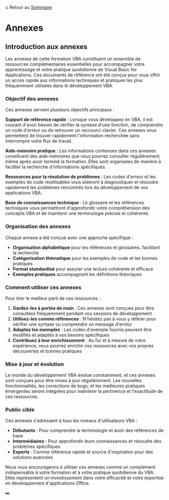 🔝 Retour au [Sommaire](/SOMMAIRE.md)

# Annexes

## Introduction aux annexes

Les annexes de cette formation VBA constituent un ensemble de ressources complémentaires essentielles pour accompagner votre apprentissage et votre pratique quotidienne de Visual Basic for Applications. Ces documents de référence ont été conçus pour vous offrir un accès rapide aux informations techniques et pratiques les plus fréquemment utilisées dans le développement VBA.

### Objectif des annexes

Ces annexes servent plusieurs objectifs principaux :

**Support de référence rapide** : Lorsque vous développez en VBA, il est courant d'avoir besoin de vérifier la syntaxe d'une fonction, de comprendre un code d'erreur ou de retrouver un raccourci clavier. Ces annexes vous permettent de trouver rapidement l'information recherchée sans interrompre votre flux de travail.

**Aide-mémoire pratique** : Les informations contenues dans ces annexes constituent des aide-mémoires que vous pourrez consulter régulièrement, même après avoir terminé la formation. Elles sont organisées de manière à faciliter la recherche d'informations spécifiques.

**Ressources pour la résolution de problèmes** : Les codes d'erreur et les exemples de code réutilisables vous aideront à diagnostiquer et résoudre rapidement les problèmes rencontrés lors du développement de vos applications VBA.

**Base de connaissances technique** : Le glossaire et les références techniques vous permettront d'approfondir votre compréhension des concepts VBA et de maintenir une terminologie précise et cohérente.

### Organisation des annexes

Chaque annexe a été conçue avec une approche spécifique :

- **Organisation alphabétique** pour les références et glossaires, facilitant la recherche
- **Catégorisation thématique** pour les exemples de code et les bonnes pratiques
- **Format standardisé** pour assurer une lecture cohérente et efficace
- **Exemples pratiques** accompagnant les définitions théoriques

### Comment utiliser ces annexes

Pour tirer le meilleur parti de ces ressources :

1. **Gardez-les à portée de main** : Ces annexes sont conçues pour être consultées fréquemment pendant vos sessions de développement
2. **Utilisez-les comme références** : N'hésitez pas à vous y référer pour vérifier une syntaxe ou comprendre un message d'erreur
3. **Adaptez les exemples** : Les codes d'exemple fournis peuvent être modifiés et adaptés à vos besoins spécifiques
4. **Contribuez à leur enrichissement** : Au fur et à mesure de votre expérience, vous pourrez enrichir ces ressources avec vos propres découvertes et bonnes pratiques

### Mise à jour et évolution

Le monde du développement VBA évolue constamment, et ces annexes sont conçues pour être mises à jour régulièrement. Les nouvelles fonctionnalités, les corrections de bugs, et les meilleures pratiques émergentes seront intégrées pour maintenir la pertinence et l'exactitude de ces ressources.

### Public cible

Ces annexes s'adressent à tous les niveaux d'utilisateurs VBA :

- **Débutants** : Pour comprendre la terminologie et avoir des références de base
- **Intermédiaires** : Pour approfondir leurs connaissances et résoudre des problèmes spécifiques
- **Experts** : Comme référence rapide et source d'inspiration pour des solutions avancées

Nous vous encourageons à utiliser ces annexes comme un complément indispensable à votre formation et à votre pratique quotidienne du VBA. Elles représentent un investissement dans votre efficacité et votre expertise en développement d'applications Office.

⏭️
